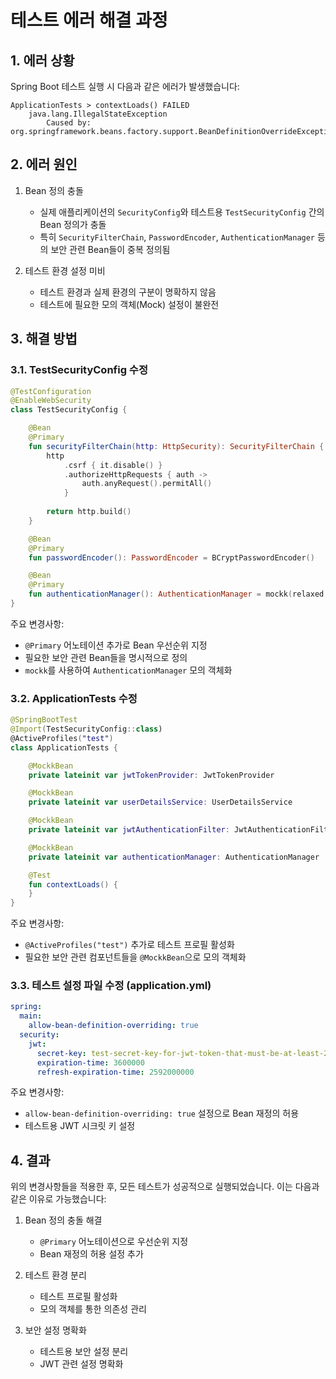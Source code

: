 # 테스트 에러 해결 과정

## 1. 에러 상황

Spring Boot 테스트 실행 시 다음과 같은 에러가 발생했습니다:

```
ApplicationTests > contextLoads() FAILED
    java.lang.IllegalStateException
        Caused by: org.springframework.beans.factory.support.BeanDefinitionOverrideException
```

## 2. 에러 원인

1. Bean 정의 충돌
   - 실제 애플리케이션의 `SecurityConfig`와 테스트용 `TestSecurityConfig` 간의 Bean 정의가 충돌
   - 특히 `SecurityFilterChain`, `PasswordEncoder`, `AuthenticationManager` 등의 보안 관련 Bean들이 중복 정의됨

2. 테스트 환경 설정 미비
   - 테스트 환경과 실제 환경의 구분이 명확하지 않음
   - 테스트에 필요한 모의 객체(Mock) 설정이 불완전

## 3. 해결 방법

### 3.1. TestSecurityConfig 수정

```kotlin
@TestConfiguration
@EnableWebSecurity
class TestSecurityConfig {

    @Bean
    @Primary
    fun securityFilterChain(http: HttpSecurity): SecurityFilterChain {
        http
            .csrf { it.disable() }
            .authorizeHttpRequests { auth ->
                auth.anyRequest().permitAll()
            }
        
        return http.build()
    }

    @Bean
    @Primary
    fun passwordEncoder(): PasswordEncoder = BCryptPasswordEncoder()

    @Bean
    @Primary
    fun authenticationManager(): AuthenticationManager = mockk(relaxed = true)
}
```

주요 변경사항:
- `@Primary` 어노테이션 추가로 Bean 우선순위 지정
- 필요한 보안 관련 Bean들을 명시적으로 정의
- `mockk`를 사용하여 `AuthenticationManager` 모의 객체화

### 3.2. ApplicationTests 수정

```kotlin
@SpringBootTest
@Import(TestSecurityConfig::class)
@ActiveProfiles("test")
class ApplicationTests {

    @MockkBean
    private lateinit var jwtTokenProvider: JwtTokenProvider

    @MockkBean
    private lateinit var userDetailsService: UserDetailsService

    @MockkBean
    private lateinit var jwtAuthenticationFilter: JwtAuthenticationFilter

    @MockkBean
    private lateinit var authenticationManager: AuthenticationManager

    @Test
    fun contextLoads() {
    }
}
```

주요 변경사항:
- `@ActiveProfiles("test")` 추가로 테스트 프로필 활성화
- 필요한 보안 관련 컴포넌트들을 `@MockkBean`으로 모의 객체화

### 3.3. 테스트 설정 파일 수정 (application.yml)

```yaml
spring:
  main:
    allow-bean-definition-overriding: true
  security:
    jwt:
      secret-key: test-secret-key-for-jwt-token-that-must-be-at-least-256-bits-long
      expiration-time: 3600000
      refresh-expiration-time: 2592000000
```

주요 변경사항:
- `allow-bean-definition-overriding: true` 설정으로 Bean 재정의 허용
- 테스트용 JWT 시크릿 키 설정

## 4. 결과

위의 변경사항들을 적용한 후, 모든 테스트가 성공적으로 실행되었습니다. 이는 다음과 같은 이유로 가능했습니다:

1. Bean 정의 충돌 해결
   - `@Primary` 어노테이션으로 우선순위 지정
   - Bean 재정의 허용 설정 추가

2. 테스트 환경 분리
   - 테스트 프로필 활성화
   - 모의 객체를 통한 의존성 관리

3. 보안 설정 명확화
   - 테스트용 보안 설정 분리
   - JWT 관련 설정 명확화 